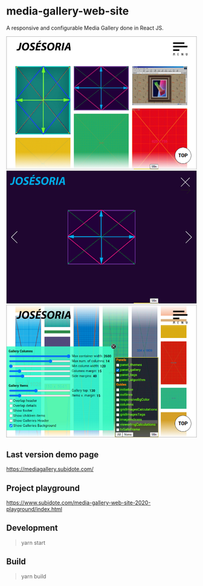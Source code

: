 # media-gallery-web-site

A responsive and configurable Media Gallery done in React JS.

![media-gallery-web-site example 1](./demo/demo1.jpg?raw=true "media-gallery-web-site example 1")
![media-gallery-web-site example 2](./demo/demo2.jpg?raw=true "media-gallery-web-site example 2")
![media-gallery-web-site example 3](./demo/demo3.jpg?raw=true "media-gallery-web-site example 3")

## Last version demo page

<https://mediagallery.subidote.com/>

## Project playground

<https://www.subidote.com/media-gallery-web-site-2020-playground/index.html>

## Development

> yarn start

## Build

> yarn build
